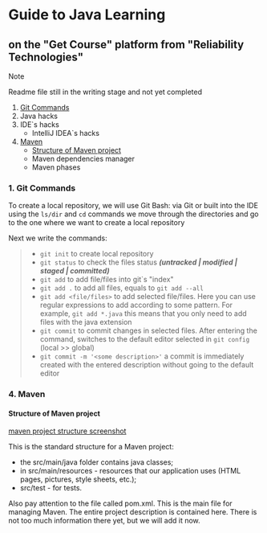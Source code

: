 # Guide to Java Learning

## on the "Get Course" platform from "Reliability Technologies"

> [!NOTE]
> Readme file
still in the writing stage and not yet completed

1. [Git Commands](#a-idgit-commands--1-git-commands)
2. Java hacks
3. IDE`s hacks
   + IntelliJ IDEA`s hacks
4. [Maven](#a-idmaven--4-maven)
   + [Structure of Maven project](#a-idstructure-structure-of-maven-project)
   + Maven dependencies manager
   + Maven phases



### <a id="git-commands" /> 1. Git Commands

To create a local repository, we will use Git Bash: 
via Git or built into the IDE
using the `ls/dir` and `cd` commands we move through the directories 
and go to the one where we want to create a local repository

Next we write the commands: 
>+ `git init` to create local repository
>+ `git status` to check the files status 
**_(untracked | modified | staged | committed)_**
>+ `git add` to add file/files into git`s "index"
>  + `git add .` to add all files, equals to `git add --all` 
>  + `git add <file/files>` to add selected file/files. 
>  Here you can use regular expressions to add according to 
>  some pattern. For example, `git add *.java` this means that 
>  you only need to add files with the java extension
>+ `git commit` to commit changes in selected files. 
After entering the command, switches to the default editor 
selected in `git config` (local >> global)
>  + `git commit -m '<some description>'` a commit is immediately 
  created with the entered description without going to the default editor




###  <a id="maven" /> 4. Maven

#### <a id="structure"> Structure of Maven project

[maven project structure screenshot](https://fs-thb01.getcourse.ru/fileservice/file/thumbnail/h/9973be9f91a02d2af69d3c7301ab1447.png/s/f1200x/a/320990/sc/147)

This is the standard structure for a Maven project:

+ the src/main/java folder contains java classes;
+ in src/main/resources - resources that our application uses (HTML pages, pictures, style sheets, etc.);
+ src/test - for tests.

Also pay attention to the file called pom.xml. This is the main file for managing Maven. The entire project description is contained here. There is not too much information there yet, but we will add it now.